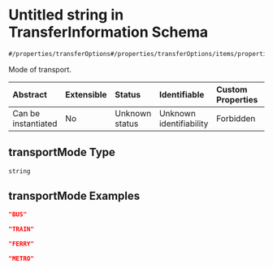 # Untitled string in TransferInformation Schema

```txt
#/properties/transferOptions#/properties/transferOptions/items/properties/transportMode
```

Mode of transport.

| Abstract            | Extensible | Status         | Identifiable            | Custom Properties | Additional Properties | Access Restrictions | Defined In                                                                                                       |
| :------------------ | :--------- | :------------- | :---------------------- | :---------------- | :-------------------- | :------------------ | :--------------------------------------------------------------------------------------------------------------- |
| Can be instantiated | No         | Unknown status | Unknown identifiability | Forbidden         | Allowed               | none                | [transfer-information.json*](../../schema/extended-information/transfer-information.json "open original schema") |

## transportMode Type

`string`

## transportMode Examples

```json
"BUS"
```

```json
"TRAIN"
```

```json
"FERRY"
```

```json
"METRO"
```
